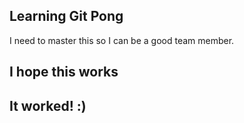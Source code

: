 ## Learning Git Pong
I need to master this so I can be a good team member.
## I hope this works

## It worked! :)